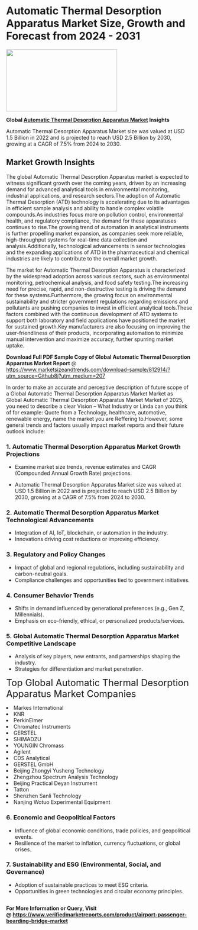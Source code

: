 <H1>Automatic Thermal Desorption Apparatus Market Size, Growth and Forecast from 2024 - 2031</H1><img class="aligncenter size-medium wp-image-584254" src="https://thirdeyenews.in/wp-content/uploads/2024/09/Global-Market-Research-300x168.jpeg" alt="" width="300" height="168" /><p><strong>Global&nbsp;<a href="https://www.marketsizeandtrends.com/download-sample/812914/?utm_source=Github8j?utm_medium=207">Automatic Thermal Desorption Apparatus Market</a> Insights</strong></p><p>Automatic Thermal Desorption Apparatus Market size was valued at USD 1.5 Billion in 2022 and is projected to reach USD 2.5 Billion by 2030, growing at a CAGR of 7.5% from 2024 to 2030.</p><p><h2>Market Growth Insights</h2> <p>The global Automatic Thermal Desorption Apparatus market is expected to witness significant growth over the coming years, driven by an increasing demand for advanced analytical tools in environmental monitoring, industrial applications, and research sectors.The adoption of Automatic Thermal Desorption (ATD) technology is accelerating due to its advantages in efficient sample analysis and ability to handle complex volatile compounds.As industries focus more on pollution control, environmental health, and regulatory compliance, the demand for these apparatuses continues to rise.The growing trend of automation in analytical instruments is further propelling market expansion, as companies seek more reliable, high-throughput systems for real-time data collection and analysis.Additionally, technological advancements in sensor technologies and the expanding applications of ATD in the pharmaceutical and chemical industries are likely to contribute to the overall market growth.</p> <p>The market for Automatic Thermal Desorption Apparatus is characterized by the widespread adoption across various sectors, such as environmental monitoring, petrochemical analysis, and food safety testing.The increasing need for precise, rapid, and non-destructive testing is driving the demand for these systems.Furthermore, the growing focus on environmental sustainability and stricter government regulations regarding emissions and pollutants are pushing companies to invest in efficient analytical tools.These factors combined with the continuous development of ATD systems to support both laboratory and field applications have positioned the market for sustained growth.Key manufacturers are also focusing on improving the user-friendliness of their products, incorporating automation to minimize manual intervention and maximize accuracy, further spurring market uptake.</p> <p><span class=""><strong>Download Full PDF Sample Copy of Global Automatic Thermal Desorption Apparatus Market Report</strong> @ <a href="https://www.marketsizeandtrends.com/download-sample/812914/?utm_source=Github8j?utm_medium=207" target="_blank">https://www.marketsizeandtrends.com/download-sample/812914/?utm_source=Github8j?utm_medium=207</a></span></p><p>In order to make an accurate and perceptive description of future scope of a Global&nbsp;Automatic Thermal Desorption Apparatus Market Market as Global&nbsp;Automatic Thermal Desorption Apparatus Market Market of 2025, you need to describe a clear Vision &ndash; What Industry or Linda can you think of for example: Quote from a Technology, healthcare, automotive, renewable energy, name the market you are Reffering to.However, some general trends and factors usually impact market reports and their future outlook include:</p><h3>1.&nbsp;<strong>Automatic Thermal Desorption Apparatus Market Growth Projections</strong></h3><ul><li>Examine market size trends, revenue estimates and CAGR (Compounded Annual Growth Rate) projections.</li><li><p>Automatic Thermal Desorption Apparatus Market size was valued at USD 1.5 Billion in 2022 and is projected to reach USD 2.5 Billion by 2030, growing at a CAGR of 7.5% from 2024 to 2030.</p></li></ul><h3>2.&nbsp;<strong>Automatic Thermal Desorption Apparatus Market Technological Advancements</strong></h3><ul><li>Integration of AI, IoT, blockchain, or automation in the industry.</li><li>Innovations driving cost reductions or improving efficiency.</li></ul><h3>3.&nbsp;<strong>Regulatory and Policy Changes</strong></h3><ul><li>Impact of global and regional regulations, including sustainability and carbon-neutral goals.</li><li>Compliance challenges and opportunities tied to government initiatives.</li></ul><h3>4.&nbsp;<strong>Consumer Behavior Trends</strong></h3><ul><li>Shifts in demand influenced by generational preferences (e.g., Gen Z, Millennials).</li><li>Emphasis on eco-friendly, ethical, or personalized products/services.</li></ul><h3>5.&nbsp;<strong>Global Automatic Thermal Desorption Apparatus Market Competitive Landscape</strong></h3><ul><li>Analysis of key players, new entrants, and partnerships shaping the industry.</li><li>Strategies for differentiation and market penetration.</li></ul><p data-pm-slice="1 1 []"><span style="color: inherit; font-family: inherit; font-size: 25px;">Top Global Automatic Thermal Desorption Apparatus Market Companies</span></p><div class="" data-test-id=""><p><li>Markes International</li><li> KNR</li><li> PerkinElmer</li><li> Chromatec Instruments</li><li> GERSTEL</li><li> SHIMADZU</li><li> YOUNGIN Chromass</li><li> Agilent</li><li> CDS Analytical</li><li> GERSTEL GmbH</li><li> Beijing Zhongyi Yusheng Technology</li><li> Zhengzhou Spectrum Analysis Technology</li><li> Beijing Practical Deyan Instrument</li><li> Tatton</li><li> Shenzhen Sanli Technology</li><li> Nanjing Wotuo Experimental Equipment</li></p></div><h3>6.&nbsp;<strong>Economic and Geopolitical Factors</strong></h3><ul><li>Influence of global economic conditions, trade policies, and geopolitical events.</li><li>Resilience of the market to inflation, currency fluctuations, or global crises.</li></ul><h3>7.&nbsp;<strong>Sustainability and ESG (Environmental, Social, and Governance)</strong></h3><ul><li>Adoption of sustainable practices to meet ESG criteria.</li><li>Opportunities in green technologies and circular economy principles.</li></ul><h2><strong style="font-size: 14px;">For More Information or Query, Visit @&nbsp;</strong><a style="background-color: #ffffff; font-size: 14px;" href="https://www.marketsizeandtrends.com/report/automatic-thermal-desorption-apparatus-market/" target="_blank">https://www.verifiedmarketreports.com/product/airport-passenger-boarding-bridge-market</a></h2>